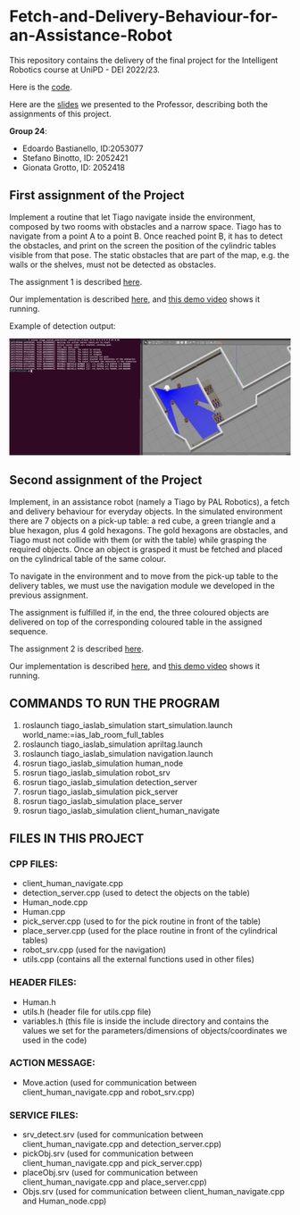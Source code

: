 # Fetch-and-Delivery-Behaviour-for-an-Assistance-Robot

This repository contains the delivery of the final project for the Intelligent Robotics course at UniPD - DEI 2022/23.

Here is the [code](https://github.com/stefanobinotto/Fetch-and-Delivery-Behaviour-for-an-Assistance-Robot/tree/main/tiago_iaslab_simulation).

Here are the [slides](https://github.com/stefanobinotto/Fetch-and-Delivery-Behaviour-for-an-Assistance-Robot/blob/main/Final_Project_Presentation.pdf) we presented to the Professor, describing both the assignments of this project.

**Group 24**:
- Edoardo Bastianello, ID:2053077
- Stefano Binotto, ID: 2052421
- Gionata Grotto, ID: 2052418

## First assignment of the Project
Implement a routine that let Tiago navigate inside the environment, composed by two rooms with obstacles and a narrow space. 
Tiago has to navigate from a point A to a point B.
Once reached point B, it has to detect the obstacles, and print on the screen the position of the cylindric tables visible from that pose.
The static obstacles that are part of the map, e.g. the walls or the shelves, must not be detected as obstacles.

The assignment 1 is described [here](https://github.com/stefanobinotto/Fetch-and-Delivery-Behaviour-for-an-Assistance-Robot/blob/main/Assignment_1.pdf).

Our implementation is described [here](https://github.com/stefanobinotto/Fetch-and-Delivery-Behaviour-for-an-Assistance-Robot/blob/main/Group%2024%20-%20Assignment_1/Report_Group24.pdf), and [this demo video](https://github.com/stefanobinotto/Fetch-and-Delivery-Behaviour-for-an-Assistance-Robot/blob/main/Group%2024%20-%20Assignment_1/Assignment_1_video_demo.mp4) shows it running.

Example of detection output:

<img src="https://github.com/stefanobinotto/Fetch-and-Delivery-Behaviour-for-an-Assistance-Robot/blob/main/Group%2024%20-%20Assignment_1/successful_partial_occlusion_example.PNG">

## Second assignment of the Project
Implement, in an assistance robot (namely a Tiago by PAL Robotics), a fetch and delivery behaviour for everyday objects.
In the simulated environment there are 7 objects on a pick-up table: a red cube, a green triangle and a blue hexagon, plus 4 gold hexagons.
The gold hexagons are obstacles, and Tiago must not collide with them (or with the table) while grasping the required objects.
Once an object is grasped it must be fetched and placed on the cylindrical table of the same colour.

To navigate in the environment and to move from the pick-up table to the delivery tables, we must use the navigation module we developed in the previous assignment.

The assignment is fulfilled if, in the end, the three coloured objects are delivered on top of the corresponding coloured table in the assigned sequence.

The assignment 2 is described [here](https://github.com/stefanobinotto/Fetch-and-Delivery-Behaviour-for-an-Assistance-Robot/blob/main/Assignment_2.pdf).

Our implementation is described [here](https://github.com/stefanobinotto/Fetch-and-Delivery-Behaviour-for-an-Assistance-Robot/blob/main/Group%2024%20-%20Assignment_2/Report_Group24.pdf), and [this demo video](https://github.com/stefanobinotto/Fetch-and-Delivery-Behaviour-for-an-Assistance-Robot/blob/main/Group%2024%20-%20Assignment_2/Assignment_2_video_demo.mp4) shows it running.

## COMMANDS TO RUN THE PROGRAM
1. roslaunch tiago_iaslab_simulation start_simulation.launch world_name:=ias_lab_room_full_tables
2. roslaunch tiago_iaslab_simulation apriltag.launch
3. roslaunch tiago_iaslab_simulation navigation.launch
4. rosrun tiago_iaslab_simulation human_node
5. rosrun tiago_iaslab_simulation robot_srv
6. rosrun tiago_iaslab_simulation detection_server
7. rosrun tiago_iaslab_simulation pick_server
8. rosrun tiago_iaslab_simulation place_server
9. rosrun tiago_iaslab_simulation client_human_navigate

## FILES IN THIS PROJECT
### CPP FILES:
- client_human_navigate.cpp 
- detection_server.cpp (used to detect the objects on the table)
- Human_node.cpp 
- Human.cpp
- pick_server.cpp (used to for the pick routine in front of the table)
- place_server.cpp (used for the place routine in front of the cylindrical tables)
- robot_srv.cpp (used for the navigation)
- utils.cpp (contains all the external functions used in other files)

### HEADER FILES:
- Human.h
- utils.h (header file for utils.cpp file)
- variables.h (this file is inside the include directory and contains the values we set for the parameters/dimensions of objects/coordinates we used in the code)

### ACTION MESSAGE: 
- Move.action (used for communication between client_human_navigate.cpp and robot_srv.cpp)

### SERVICE FILES:
- srv_detect.srv (used for communication between client_human_navigate.cpp and detection_server.cpp)
- pickObj.srv (used for communication between client_human_navigate.cpp and pick_server.cpp)
- placeObj.srv (used for communication between client_human_navigate.cpp and place_server.cpp)
- Objs.srv (used for communication between client_human_navigate.cpp and Human_node.cpp)
